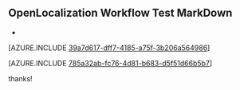 ## OpenLocalization Workflow Test MarkDown
* 

[AZURE.INCLUDE [39a7d617-dff7-4185-a75f-3b206a564986](calleeMd1.md)]



[AZURE.INCLUDE [785a32ab-fc76-4d81-b683-d5f51d66b5b7](calleeMd2.md)]

 
thanks!